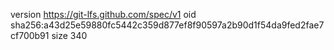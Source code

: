 version https://git-lfs.github.com/spec/v1
oid sha256:a43d25e59880fc5442c359d877ef8f90597a2b90d1f54da9fed2fae7cf700b91
size 340
